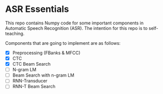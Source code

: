 # ASR Essentials

This repo contains Numpy code for some important components in Automatic Speech Recognition (ASR). The intention for this repo is to self-teaching.

Components that are going to implement are as follows:

- [x] Preprocessing (FBanks & MFCC)
- [x] CTC
- [x] CTC Beam Search
- [ ] N-gram LM
- [ ] Beam Search with n-gram LM
- [ ] RNN-Transducer
- [ ] RNN-T Beam Search
